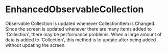 # EnhancedObservableCollection

Observable Collection is updated whenever CollectionItem is Changed.
Since the screen is updated whenever there are many items added to 'Collection', there may be performance problems.
When a large amount of data is added to 'Collection', this method is to update after being added without updating the screen.
